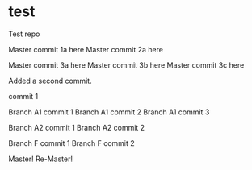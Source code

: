 # test
Test repo

Master commit 1a here
Master commit 2a here

Master commit 3a here
Master commit 3b here
Master commit 3c here

Added a second commit.

commit 1

Branch A1 commit 1
Branch A1 commit 2
Branch A1 commit 3

Branch A2 commit 1
Branch A2 commit 2

Branch F commit 1
Branch F commit 2

Master!
Re-Master!

